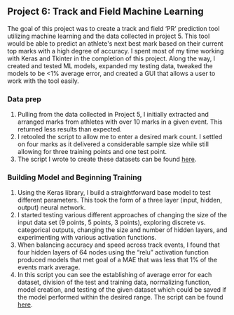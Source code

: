 ## Project 6: Track and Field Machine Learning

The goal of this project was to create a track and field ‘PR’ prediction tool utilizing machine learning and the data collected in project 5. This tool would be able to predict an athlete's next best mark based on their current top marks with a high degree of accuracy. I spent most of my time working with Keras and Tkinter in the completion of this project. Along the way, I created and tested ML models, expanded my testing data, tweaked the models to be <1% average error, and created a GUI that allows a user to work with the tool easily.

### **Data prep**
1. Pulling from the data collected in Project 5, I initially extracted and arranged marks from athletes with over 10 marks in a given event. This returned less results than expected.
2. I retooled the script to allow me to enter a desired mark count. I settled on four marks as it delivered a considerable sample size while still allowing for three training points and one test point.
3. The script I wrote to create these datasets can be found [here](https://github.com/JamesWheeler4/James_Portfolio/blob/main/Proj_6%20Track%20and%20Field%20ML/python/ML_Prep.py).

### **Building Model and Beginning Training**
1. Using the Keras library, I build a straightforward base model to test different parameters. This took the form of a three layer (input, hidden, output) neural network.
2. I started testing various different approaches of changing the size of the input data set (9 points, 5 points, 3 points), exploring discrete vs. categorical outputs, changing the size and number of hidden layers, and experimenting with various activation functions. 
3. When balancing accuracy and speed across track events, I found that four hidden layers of 64 nodes using the “relu” activation function produced models that met goal of a MAE that was less that 1% of the events mark average.
4. In this script you can see the establishing of average error for each dataset, division of the test and training data, normalizing function, model creation, and testing of the given dataset which could be saved if the model performed within the desired range. The script can be found  [here](https://github.com/JamesWheeler4/James_Portfolio/blob/main/Proj_6%20Track%20and%20Field%20ML/python/ML_LinReg_Track.py).

